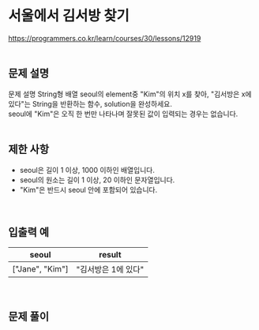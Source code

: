    
</br>

# 서울에서 김서방 찾기

https://programmers.co.kr/learn/courses/30/lessons/12919   
</br>

## 문제 설명
문제 설명
String형 배열 seoul의 element중 "Kim"의 위치 x를 찾아, "김서방은 x에 있다"는 String을 반환하는 함수, solution을 완성하세요.   
seoul에 "Kim"은 오직 한 번만 나타나며 잘못된 값이 입력되는 경우는 없습니다.   
</br>

## 제한 사항
* seoul은 길이 1 이상, 1000 이하인 배열입니다.
* seoul의 원소는 길이 1 이상, 20 이하인 문자열입니다.
* "Kim"은 반드시 seoul 안에 포함되어 있습니다.   
</br>

## 입출력 예
seoul|result
---|---|
["Jane", "Kim"]|"김서방은 1에 있다"    
</br>

## 문제 풀이
   
</br>